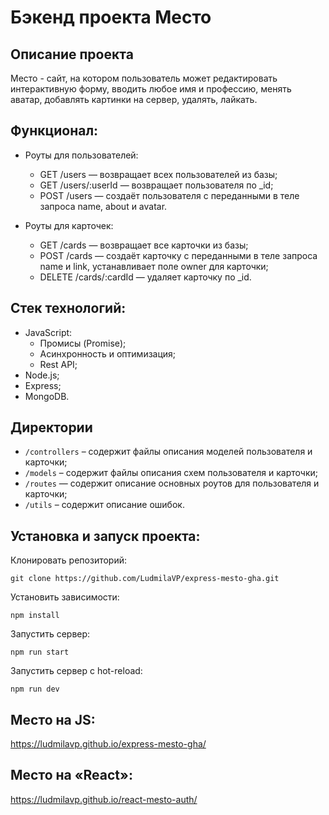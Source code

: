 # Бэкенд проекта Место 
## Описание проекта
Место - cайт, на котором пользователь может редактировать интерактивную форму, вводить любое имя и профессию, менять аватар, добавлять картинки на сервер, удалять, лайкать.

## Функционал:
- Роуты для пользователей:
  - GET /users — возвращает всех пользователей из базы;
  - GET /users/:userId — возвращает пользователя по _id;
  - POST /users — создаёт пользователя с переданными в теле запроса name, about и avatar.

- Роуты для карточек:
  - GET /cards — возвращает все карточки из базы;
  - POST /cards — создаёт карточку с переданными в теле запроса name и link, устанавливает поле owner для карточки;
  - DELETE /cards/:cardId — удаляет карточку по _id.

## Стек технологий:
- JavaScript:
  - Промисы (Promise);
  - Асинхронность и оптимизация;
  - Rest API;
- Node.js;
- Express;
- MongoDB.

## Директории
* `/controllers` – содержит файлы описания моделей пользователя и карточки;
* `/models` – содержит файлы описания схем пользователя и карточки;
* `/routes` — содержит описание основных роутов для пользователя и карточки;
* `/utils` – содержит описание ошибок.

## Установка и запуск проекта:
Клонировать репозиторий:

    git clone https://github.com/LudmilaVP/express-mesto-gha.git

Установить зависимости:

    npm install

Запустить сервер:

    npm run start

Запустить сервер с hot-reload:

    npm run dev

## Место на JS:
https://ludmilavp.github.io/express-mesto-gha/

## Место на «React»:
https://ludmilavp.github.io/react-mesto-auth/
